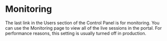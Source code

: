 # Monitoring [](id=monitoring)

The last link in the Users section of the Control Panel is for monitoring. You
can use the Monitoring page to view all of the live sessions in the portal. For
performance reasons, this setting is usually turned off in production.
